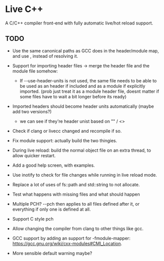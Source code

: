 # Live C++

A C/C++ compiler front-end with fully automatic live/hot reload support.

## TODO

- Use the same canonical paths as GCC does in the header/module map, and use , instead of resolving it.
- Support for importing header files -> merge the header file and the module file somehow:
    - If --use-header-units is not used, the same file needs to be able to be used as an header if included and as a module if explicitly imported. (prob just treat it as a module header file, doesnt matter if some files have to wait a bit longer before its ready)


- Imported headers should become header units automatically (maybe add two versions?)
    - we can see if they're header unist based on "" / <>
- Check if clang or livecc changed and recompile if so.
- Fix module support: actually build the two thingies.
- During live reload: build the normal object file on an extra thread, to allow quicker restart.
- Add a good help screen, with examples.
- Use inotify to check for file changes while running in live reload mode.
- Replace a lot of uses of fs::path and std::string to not allocate.
- Test what happens with missing files and what should happen
- Multiple PCH? --pch then applies to all files defined after it, or everything if only one is defined at all.
- Support C style pch
- Allow changing the compiler from clang to other things like gcc.
- GCC support by adding an support for -fmodule-mapper: https://gcc.gnu.org/wiki/cxx-modules#CMI_Location.

- More sensible default warning maybe?
